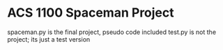 # ACS 1100 Spaceman Project
spaceman.py is the final project, pseudo code included
test.py is not the project; its just a test version